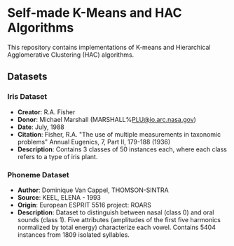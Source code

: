 # Self-made K-Means and HAC Algorithms

This repository contains implementations of K-means and Hierarchical Agglomerative Clustering (HAC) algorithms.

## Datasets

### Iris Dataset
- **Creator**: R.A. Fisher
- **Donor**: Michael Marshall (MARSHALL%PLU@io.arc.nasa.gov)
- **Date**: July, 1988
- **Citation**: Fisher, R.A. "The use of multiple measurements in taxonomic problems" Annual Eugenics, 7, Part II, 179-188 (1936)
- **Description**: Contains 3 classes of 50 instances each, where each class refers to a type of iris plant.

### Phoneme Dataset
- **Author**: Dominique Van Cappel, THOMSON-SINTRA
- **Source**: KEEL, ELENA - 1993
- **Origin**: European ESPRIT 5516 project: ROARS
- **Description**: Dataset to distinguish between nasal (class 0) and oral sounds (class 1). Five attributes (amplitudes of the first five harmonics normalized by total energy) characterize each vowel. Contains 5404 instances from 1809 isolated syllables.